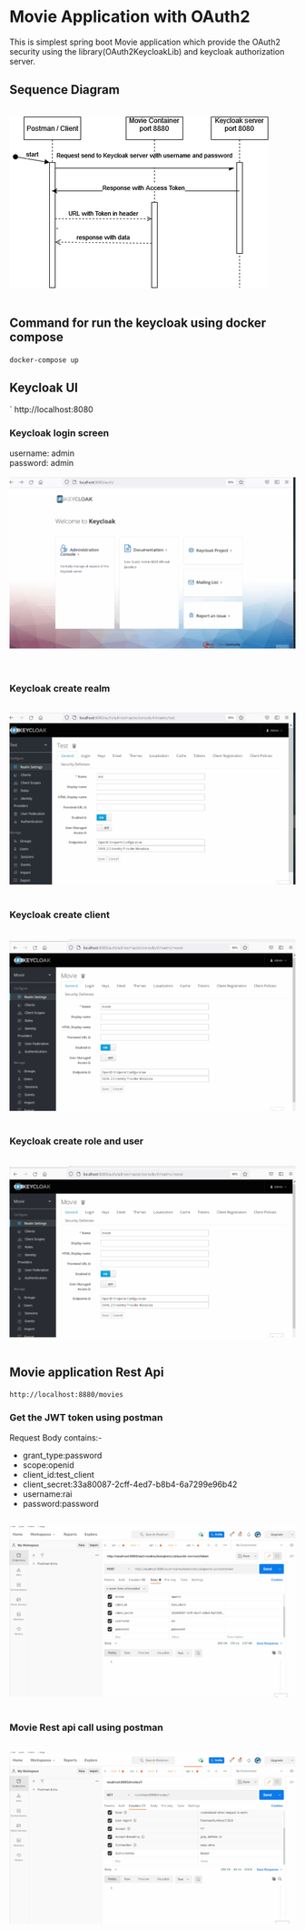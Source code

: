 # Movie Application with OAuth2
This is simplest spring boot Movie application which provide the OAuth2 security using the library(OAuth2KeycloakLib) and keycloak authorization server.

## Sequence Diagram 
<br/>
<img src="images/Diagram.png">	
<br/><br/>


## Command for run the keycloak using docker compose 
`
	docker-compose up
`

## Keycloak UI
`
	http://localhost:8080
	
### Keycloak login screen
username: admin <br/>
password: admin <br/>
<br/>
<img src="images/keycloak_login.gif">	
<br/><br/>

### Keycloak create realm 
<br/>
<img src="images/create_realm.gif">	
<br/><br/>

### Keycloak create client
<br/>
<img src="images/create_client.gif">	
<br/><br/>

### Keycloak create role and user
<br/>
<img src="images/create_role_user.gif">	
<br/><br/>

## Movie application Rest Api
`
	http://localhost:8880/movies
`	

### Get the JWT token using postman
Request Body contains:- <br/>
* grant_type:password
* scope:openid
* client_id:test_client
* client_secret:33a80087-2cff-4ed7-b8b4-6a7299e96b42
* username:rai
* password:password

<br/>
<img src="images/get_Token.gif">	
<br/><br/>

### Movie Rest api call using postman
<br/>
<img src="images/call_movie_api1.gif">	
<br/><br/>
	